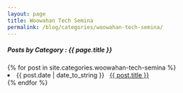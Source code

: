 ```yaml
---
layout: page
title: Woowahan Tech Semina
permalink: /blog/categories/woowahan-tech-semina/
---
```


<h5> Posts by Category : {{ page.title }} </h5>

<div class="card">
{% for post in site.categories.woowahan-tech-semina %}
 <li class="category-posts"><span>{{ post.date | date_to_string }}</span> &nbsp; <a href="{{ post.url }}">{{ post.title }}</a></li>
{% endfor %}
</div>